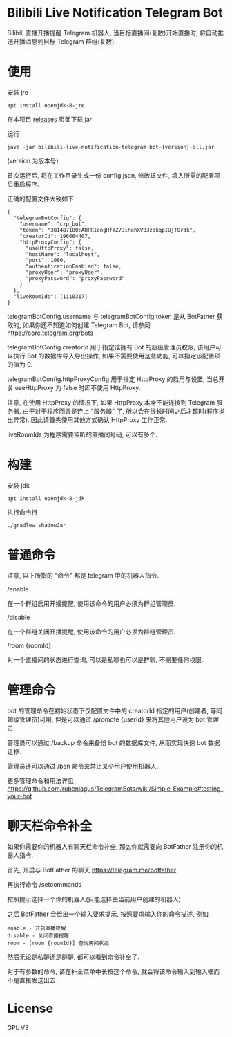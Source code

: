 # Bilibili Live Notification Telegram Bot
Bilibili 直播开播提醒 Telegram 机器人, 当目标直播间(复数)开始直播时, 将自动推送开播消息到目标 Telegram 群组(复数).

# 使用
安装 jre

    apt install openjdk-8-jre

在本项目 [releases](../../releases) 页面下载 jar

运行

    java -jar bilibili-live-notification-telegram-bot-{version}-all.jar

(version 为版本号)

首次运行后, 将在工作目录生成一份 config.json, 修改该文件, 填入所需的配置项后重启程序.

正确的配置文件大致如下

    {
      "telegramBotConfig": {
        "username": "czp_bot",
        "token": "381487180:AHFRIcngHfYZ7JihahXVB3zqkqpIUjTQrdk",
        "creatorId": 196664407,
        "httpProxyConfig": {
          "useHttpProxy": false,
          "hostName": "localhost",
          "port": 1080,
          "authenticationEnabled": false,
          "proxyUser": "proxyUser",
          "proxyPassword": "proxyPassword"
        }
      },
      "liveRoomIds": [1110317]
    }

telegramBotConfig.username 与 telegramBotConfig.token 是从 BotFather 获取的, 如果你还不知道如何创建 Telegram Bot, 请参阅 https://core.telegram.org/bots

telegramBotConfig.creatorId 用于指定谁拥有 Bot 的超级管理员权限, 该用户可以执行 Bot 的数据库导入导出操作, 如果不需要使用这些功能, 可以指定该配置项的值为 0.

telegramBotConfig.httpProxyConfig 用于指定 HttpProxy 的启用与设置, 当总开关 useHttpProxy 为 false 时即不使用 HttpProxy.

注意, 在使用 HttpProxy 的情况下, 如果 HttpProxy 本身不能连接到 Telegram 服务器, 由于对于程序而言是连上 "服务器" 了, 所以会在很长时间之后才超时(程序抛出异常). 因此请首先使用其他方式确认 HttpProxy 工作正常.

liveRoomIds 为程序需要监听的直播间号码, 可以有多个.

# 构建
安装 jdk

    apt install openjdk-8-jdk

执行命令行

    ./gradlew shadowJar

# 普通命令
注意, 以下所指的 "命令" 都是 telegram 中的机器人指令.

/enable

在一个群组启用开播提醒, 使用该命令的用户必须为群组管理员.

/disable

在一个群组关闭开播提醒, 使用该命令的用户必须为群组管理员.

/room {roomId}

对一个直播间的状态进行查询, 可以是私聊也可以是群聊, 不需要任何权限.

# 管理命令
bot 的管理命令在初始状态下仅配置文件中的 creatorId 指定的用户(创建者, 等同超级管理员)可用, 但是可以通过 /promote {userId} 来将其他用户设为 bot 管理员.

管理员可以通过 /backup 命令来备份 bot 的数据库文件, 从而实现快速 bot 数据迁移.

管理员还可以通过 /ban 命令来禁止某个用户使用机器人.

更多管理命令和用法详见 https://github.com/rubenlagus/TelegramBots/wiki/Simple-Example#testing-your-bot

# 聊天栏命令补全
如果你需要你的机器人有聊天栏命令补全, 那么你就需要向 BotFather 注册你的机器人指令.

首先, 开启与 BotFather 的聊天 https://telegram.me/botfather

再执行命令 /setcommands

按照提示选择一个你的机器人(只能选择由当前用户创建的机器人)

之后 BotFather 会给出一个输入要求提示, 按照要求输入你的命令描述, 例如

    enable - 开启直播提醒
    disable - 关闭直播提醒
    room - [room {roomId}] 查询房间状态

然后无论是私聊还是群聊, 都可以看到命令补全了.

对于有参数的命令, 请在补全菜单中长按这个命令, 就会将该命令输入到输入框而不是直接发送出去.

# License
GPL V3
